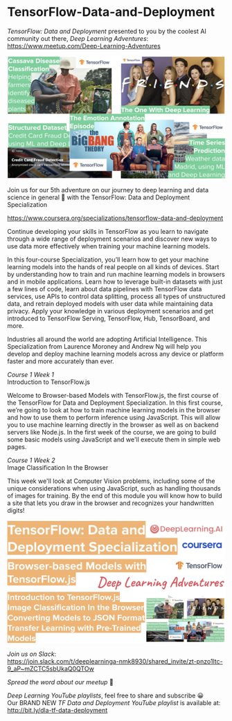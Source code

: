 # TensorFlow-Data-and-Deployment
*TensorFlow: Data and Deployment* presented to you by the coolest AI community out there, *Deep Learning Adventures*: https://www.meetup.com/Deep-Learning-Adventures  

![alt text](images/Deep-Learning-Adventures.png)

Join us for our 5th adventure on our journey to deep learning and data science in general 🎉 with the TensorFlow: Data and Deployment Specialization  

https://www.coursera.org/specializations/tensorflow-data-and-deployment  

Continue developing your skills in TensorFlow as you learn to navigate through a wide range of deployment scenarios and discover new ways to use data more effectively when training your machine learning models.

In this four-course Specialization, you’ll learn how to get your machine learning models into the hands of real people on all kinds of devices. Start by understanding how to train and run machine learning models in browsers and in mobile applications. Learn how to leverage built-in datasets with just a few lines of code, learn about data pipelines with TensorFlow data services, use APIs to control data splitting, process all types of unstructured data, and retrain deployed models with user data while maintaining data privacy. Apply your knowledge in various deployment scenarios and get introduced to TensorFlow Serving, TensorFlow, Hub, TensorBoard, and more.

Industries all around the world are adopting Artificial Intelligence. This Specialization from Laurence Moroney and Andrew Ng will help you develop and deploy machine learning models across any device or platform faster and more accurately than ever.

*Course 1 Week 1*  
Introduction to TensorFlow.js  

Welcome to Browser-based Models with TensorFlow.js, the first course of the TensorFlow for Data and Deployment Specialization. In this first course, we’re going to look at how to train machine learning models in the browser and how to use them to perform inference using JavaScript. This will allow you to use machine learning directly in the browser as well as on backend servers like Node.js. In the first week of the course, we are going to build some basic models using JavaScript and we'll execute them in simple web pages.

*Course 1 Week 2*  
Image Classification In the Browser  

This week we'll look at Computer Vision problems, including some of the unique considerations when using JavaScript, such as handling thousands of images for training. By the end of this module you will know how to build a site that lets you draw in the browser and recognizes your handwritten digits!

![alt text](images/TF-Data-and-Deployment-1.png)

*Join us on Slack*:  
https://join.slack.com/t/deeplearninga-nmk8930/shared_invite/zt-pnzo1ltc-9_aP~mZCTC5sbUkaQ0QTOw

*Spread the word about our meetup* 🎉

*Deep Learning YouTube playlists*, feel free to share and subscribe 😀  
Our BRAND NEW *TF Data and Deployment YouTube playlist* is available at: http://bit.ly/dla-tf-data-deployment

